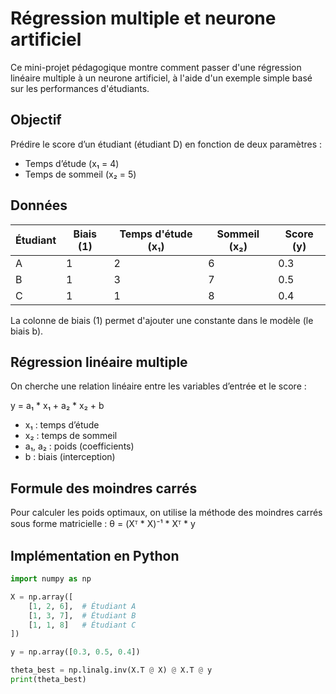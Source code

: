 # Régression multiple et neurone artificiel

Ce mini-projet pédagogique montre comment passer d'une régression linéaire multiple à un neurone artificiel, à l'aide d'un exemple simple basé sur les performances d'étudiants.

## Objectif

Prédire le score d’un étudiant (étudiant D) en fonction de deux paramètres :

- Temps d’étude (x₁ = 4)
- Temps de sommeil (x₂ = 5)

## Données

| Étudiant | Biais (1) | Temps d'étude (x₁) | Sommeil (x₂) | Score (y) |
|----------|-----------|--------------------|--------------|-----------|
| A        | 1         | 2                  | 6            | 0.3       |
| B        | 1         | 3                  | 7            | 0.5       |
| C        | 1         | 1                  | 8            | 0.4       |

La colonne de biais (1) permet d'ajouter une constante dans le modèle (le biais b).

## Régression linéaire multiple

On cherche une relation linéaire entre les variables d’entrée et le score :

y = a₁ * x₁ + a₂ * x₂ + b
- x₁ : temps d’étude
- x₂ : temps de sommeil
- a₁, a₂ : poids (coefficients)
- b : biais (interception)

## Formule des moindres carrés

Pour calculer les poids optimaux, on utilise la méthode des moindres carrés sous forme matricielle :
θ = (Xᵀ * X)⁻¹ * Xᵀ * y
## Implémentation en Python

```python
import numpy as np

X = np.array([
    [1, 2, 6],  # Étudiant A
    [1, 3, 7],  # Étudiant B
    [1, 1, 8]   # Étudiant C
])

y = np.array([0.3, 0.5, 0.4])

theta_best = np.linalg.inv(X.T @ X) @ X.T @ y
print(theta_best)
